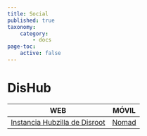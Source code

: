 ```yaml
---
title: Social
published: true
taxonomy:
    category:
        - docs
page-toc:
    active: false
---
```


# DisHub

|**WEB**|**MÓVIL**|
|:--:|:--:|
|[Instancia Hubzilla de Disroot](dishub)|[Nomad](nomad)|
